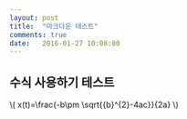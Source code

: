 ```yaml
---
layout: post
title:  "마크다운 테스트"
comments: true
date:   2016-01-27 10:08:00
---
```


## 수식 사용하기 테스트

\\( x(t)=\frac{-b\pm \sqrt{{b}^{2}-4ac}}{2a} \\)
